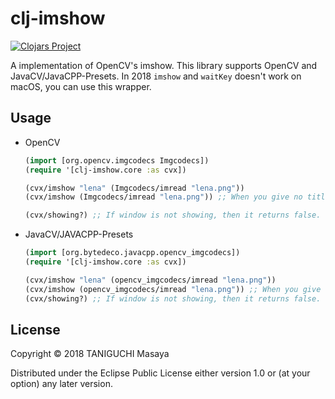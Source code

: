 # clj-imshow

[![Clojars Project](https://img.shields.io/clojars/v/clj-imshow.svg)](https://clojars.org/clj-imshow)

A implementation of OpenCV's imshow. This library supports OpenCV and JavaCV/JavaCPP-Presets. In 2018 `imshow` and `waitKey` doesn't work on macOS, you can use this wrapper.

## Usage

- OpenCV
    ```clojure
    (import [org.opencv.imgcodecs Imgcodecs])
    (require '[clj-imshow.core :as cvx])
    
    (cvx/imshow "lena" (Imgcodecs/imread "lena.png"))
    (cvx/imshow (Imgcodecs/imread "lena.png")) ;; When you give no title, title is "Untitled"

    (cvx/showing?) ;; If window is not showing, then it returns false.
    ```

- JavaCV/JAVACPP-Presets
    ```clojure
    (import [org.bytedeco.javacpp.opencv_imgcodecs])
    (require '[clj-imshow.core :as cvx])
    
    (cvx/imshow "lena" (opencv_imgcodecs/imread "lena.png"))
    (cvx/imshow (opencv_imgcodecs/imread "lena.png")) ;; When you give no title, title is "Untitled"
    (cvx/showing?) ;; If window is not showing, then it returns false.
    ```

## License

Copyright © 2018 TANIGUCHI Masaya

Distributed under the Eclipse Public License either version 1.0 or (at
your option) any later version.
